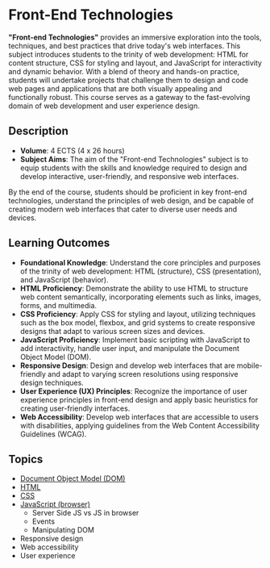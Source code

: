 # Front-End Technologies

**"Front-end Technologies"** provides an immersive exploration into the tools, techniques, and best practices that drive today's web interfaces. This subject introduces students to the trinity of web development: HTML for content structure, CSS for styling and layout, and JavaScript for interactivity and dynamic behavior. With a blend of theory and hands-on practice, students will undertake projects that challenge them to design and code web pages and applications that are both visually appealing and functionally robust. This course serves as a gateway to the fast-evolving domain of web development and user experience design.
## Description

- **Volume**: 4 ECTS (4 x 26 hours)
- **Subject Aims**: The aim of the "Front-end Technologies" subject is to equip students with the skills and knowledge required to design and develop interactive, user-friendly, and responsive web interfaces.

By the end of the course, students should be proficient in key front-end technologies, understand the principles of web design, and be capable of creating modern web interfaces that cater to diverse user needs and devices.

## Learning Outcomes
- **Foundational Knowledge**: Understand the core principles and purposes of the trinity of web development: HTML (structure), CSS (presentation), and JavaScript (behavior).
- **HTML Proficiency**: Demonstrate the ability to use HTML to structure web content semantically, incorporating elements such as links, images, forms, and multimedia.
- **CSS Proficiency**: Apply CSS for styling and layout, utilizing techniques such as the box model, flexbox, and grid systems to create responsive designs that adapt to various screen sizes and devices.
- **JavaScript Proficiency**: Implement basic scripting with JavaScript to add interactivity, handle user input, and manipulate the Document Object Model (DOM).
- **Responsive Design**: Design and develop web interfaces that are mobile-friendly and adapt to varying screen resolutions using responsive design techniques.
- **User Experience (UX) Principles**: Recognize the importance of user experience principles in front-end design and apply basic heuristics for creating user-friendly interfaces.
- **Web Accessibility**: Develop web interfaces that are accessible to users with disabilities, applying guidelines from the Web Content Accessibility Guidelines (WCAG).
## Topics
- [Document Object Model (DOM)](./Topics/DOM/README.md)
- [HTML](./Topics/HTML/README.md)
- [CSS](./Topics/CSS/README.md)
- [JavaScript (browser)](./Topics/JS-in-Browser/README.md)
  - Server Side JS vs JS in browser
  - Events
  - Manipulating DOM
- Responsive design
- Web accessibility
- User experience